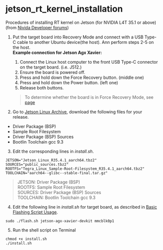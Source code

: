 # jetson_rt_kernel_installation
Procedures of installing RT kernel on Jetson (for NVIDIA L4T 35.1 or above) (from [Nivida Developer forums](https://forums.developer.nvidia.com/t/jetpack-5-1-rt-patch-not-working/247771))
1. Put the target board into Recovery Mode and connect with a USB Type-C cable to another Ubuntu device(the host). Ann perform steps 2-5 on the host.  
**Example connection for Jetson Agx Xavier:**  
   1. Connect the Linux host computer to the front USB Type-C connector on the target board. (i.e. J512.)
   2. Ensure the board is powered off.
   3. Press and hold down the Force Recovery button. (middle one)
   4. Press and hold down the Power button. (left one)
   5. Release both buttons.
   > To determine whether the board is in Force Recovery Mode, see [page](https://docs.nvidia.com/jetson/archives/r34.1/DeveloperGuide/text/IN/QuickStart.html#to-determine-whether-the-developer-kit-is-in-force-recovery-mode)
   
3. Go to [Jetson Linux Archive](https://developer.nvidia.com/embedded/jetson-linux-archive), download the following files for your release.  
* Driver Package (BSP)
* Sample Root Filesystem
* Driver Package (BSP) Sources
* Bootlin Toolchain gcc 9.3
3. Edit the corresponding lines in _install.sh_.
```
JETSON="Jetson_Linux_R35.4.1_aarch64.tbz2"
SOURCES="public_sources.tbz2"
ROOTFS="Tegra_Linux_Sample-Root-Filesystem_R35.4.1_aarch64.tbz2"
TOOLCHAIN="aarch64--glibc--stable-final.tar.gz"
```
> JETSON: Driver Package (BSP)  
> ROOTFS: Sample Root Filesystem  
> SOURCES: Driver Package (BSP) Sources  
> TOOLCHAIN: Bootlin Toolchain gcc 9.3
4. Edit the following line in _install.sh_ for target board, as described in [Basic Flashing Script Usage](https://docs.nvidia.com/jetson/archives/r34.1/DeveloperGuide/text/SD/FlashingSupport.html#basic-flashing-script-usage).
```
sudo ./flash.sh jetson-agx-xavier-devkit mmcblk0p1
```
5. Run the shell script on Terminal
```
chmod +x install.sh
./install.sh
```
